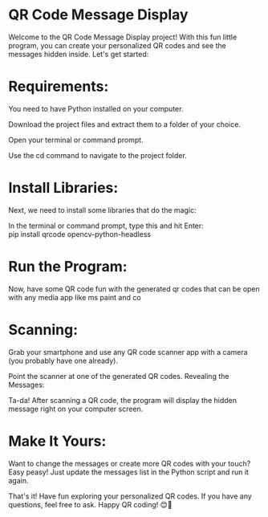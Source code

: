 # QR Code Message Display

Welcome to the QR Code Message Display project! With this fun little program, you can create your personalized QR codes and see the messages hidden inside. Let's get started:

# Requirements:

You need to have Python installed on your computer.

Download the project files and extract them to a folder of your choice.

Open your terminal or command prompt.

Use the cd command to navigate to the project folder.

# Install Libraries:

Next, we need to install some libraries that do the magic:

In the terminal or command prompt, type this and hit Enter:                                                                           
pip install qrcode opencv-python-headless

# Run the Program:

Now, have some QR code fun with the generated qr codes that can be open with any media app like ms paint and co
# Scanning:

Grab your smartphone and use any QR code scanner app with a camera (you probably have one already).

Point the scanner at one of the generated QR codes.
Revealing the Messages:

Ta-da! After scanning a QR code, the program will display the hidden message right on your computer screen.

# Make It Yours:

Want to change the messages or create more QR codes with your touch? Easy peasy! Just update the messages list in the Python script and run it again.

That's it! Have fun exploring your personalized QR codes. If you have any questions, feel free to ask. Happy QR coding! 😊🎉
